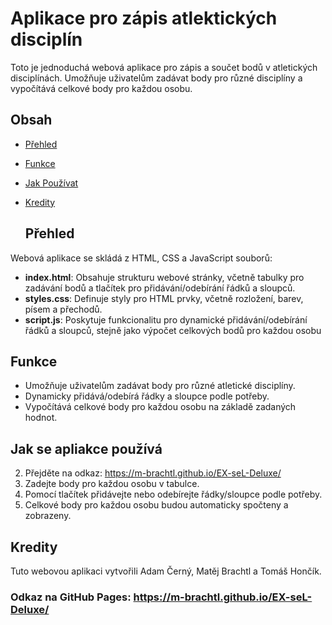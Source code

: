 # Aplikace pro zápis atlektických disciplín

Toto je jednoduchá webová aplikace pro zápis a součet  bodů v atletických disciplínách. Umožňuje uživatelům zadávat body pro různé disciplíny  a vypočítává celkové body pro každou osobu.

## Obsah

- [Přehled](#přehled)
- [Funkce](#funkce)
- [Jak Používat](#jak-používat)
- [Kredity](#kredity)

  ## Přehled

Webová aplikace se skládá z HTML, CSS a JavaScript souborů:

- **index.html**: Obsahuje strukturu webové stránky, včetně tabulky pro zadávání bodů a tlačítek pro přidávání/odebírání řádků a sloupců.
- **styles.css**: Definuje styly pro HTML prvky, včetně rozložení, barev, písem a přechodů.
- **script.js**: Poskytuje funkcionalitu pro dynamické přidávání/odebírání řádků a sloupců, stejně jako výpočet celkových bodů pro každou osobu

## Funkce

- Umožňuje uživatelům zadávat body pro různé atletické disciplíny.
- Dynamicky přidává/odebírá řádky a sloupce podle potřeby.
- Vypočítává celkové body pro každou osobu na základě zadaných hodnot.

## Jak se apliakce používá

2. Přejděte na odkaz: https://m-brachtl.github.io/EX-seL-Deluxe/
3. Zadejte body pro každou osobu v tabulce.
4. Pomocí tlačítek přidávejte nebo odebírejte řádky/sloupce podle potřeby.
5. Celkové body pro každou osobu budou automaticky spočteny a zobrazeny.

## Kredity

Tuto webovou aplikaci vytvořili Adam Černý, Matěj Brachtl a Tomáš Hončík.

### Odkaz na GitHub Pages: https://m-brachtl.github.io/EX-seL-Deluxe/
